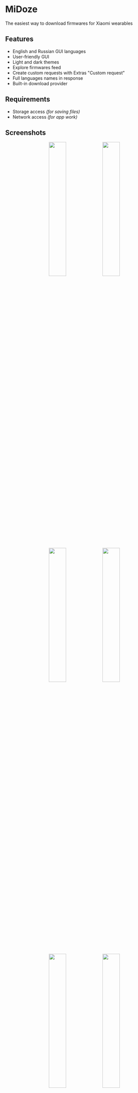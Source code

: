 # MiDoze
The easiest way to download firmwares for Xiaomi wearables

## Features
* English and Russian GUI languages
* User-friendly GUI
* Light and dark themes
* Explore firmwares feed
* Create custom requests with Extras "Custom request"
* Full languages names in response
* Built-in download provider

## Requirements
* Storage access *(for saving files)*
* Network access *(for app work)*

## Screenshots
<p align="center">
  <img src="https://user-images.githubusercontent.com/65981689/161284801-47b783d8-236c-4622-8599-d0b11f386732.jpg" width="33%" height="33%">
  <img src="https://user-images.githubusercontent.com/65981689/161284807-0224d538-79cb-4944-89b5-08e09b026da3.jpg" width="33%" height="33%">
  <img src="https://user-images.githubusercontent.com/65981689/161284813-04b8c642-a27f-45cc-b3db-d4fd36634c90.jpg" width="33%" height="33%">
  <img src="https://user-images.githubusercontent.com/65981689/161284815-90690a63-b731-45bc-909d-b80671fef506.jpg" width="33%" height="33%">
  <img src="https://user-images.githubusercontent.com/65981689/161284816-cb26de9a-cd93-4c8d-b66c-301908982a67.jpg" width="33%" height="33%">
  <img src="https://user-images.githubusercontent.com/65981689/161284817-6b90beaa-f299-4a24-80f2-7b85d7e5236f.jpg" width="33%" height="33%">
</p>

## Credits
* [Keddnyo](https://github.com/Keddnyo) - Application
* [Schakal](https://4pda.to/forum/index.php?showuser=243484) - JSONs storage
